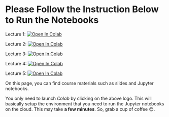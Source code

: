 # Please Follow the Instruction Below to Run the Notebooks

Lecture 1: [![Open In Colab](https://colab.research.google.com/assets/colab-badge.svg)](https://colab.research.google.com/github/RahmanPeimankar/dsa-sdu-e23/blob/master/Lecture%201/dsa-1-introduction.ipynb)

Lecture 2: [![Open In Colab](https://colab.research.google.com/assets/colab-badge.svg)](https://colab.research.google.com/github/RahmanPeimankar/dsa-sdu-e24/blob/master/Lecture%202/dsa-2-big-o-and-recursion.ipynb)

Lecture 3: [![Open In Colab](https://colab.research.google.com/assets/colab-badge.svg)](https://colab.research.google.com/github/RahmanPeimankar/dsa-sdu-e24/blob/master/Lecture%203/dsa-3-array-based-sequence.ipynb)

Lecture 4: [![Open In Colab](https://colab.research.google.com/assets/colab-badge.svg)](https://colab.research.google.com/github/RahmanPeimankar/dsa-sdu-e24/blob/master/Lecture%204/dsa-4-stacks-queues-deques.ipynb)

Lecture 5: [![Open In Colab](https://colab.research.google.com/assets/colab-badge.svg)](https://colab.research.google.com/github/RahmanPeimankar/dsa-sdu-e24/blob/master/Lecture%205/dsa-5-linked_lists.ipynb)

On this page, you can find course materials such as slides and Jupyter notebooks.

You only need to launch *Colab* by clicking on the above logo. This will basically setup the environment that you need to run the Jupyter notebooks on the cloud. This may take **a few minutes**. So, grab a cup of coffee 😊.
